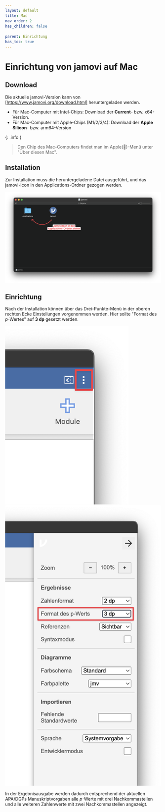 ```yaml
---
layout: default
title: Mac
nav_order: 2
has_children: false

parent: Einrichtung
has_toc: true
---
```

# Einrichtung von jamovi auf Mac
## Download
Die aktuelle jamovi-Version kann von [https://www.jamovi.org/download.html] heruntergeladen werden.

- Für Mac-Computer mit Intel-Chips: Download der **Current**- bzw. x64-Version.<br>
- Für Mac-Computer mit Apple-Chips (M1/2/3/4): Download der **Apple Silicon**- bzw. arm64-Version

{: .info }
> Den Chip des Mac-Computers findet man im Apple()-Menü unter "Über diesen Mac".

## Installation
Zur Installation muss die heruntergeladene Datei ausgeführt, und das jamovi-Icon in den Applications-Ordner gezogen werden.

<!--Bild als html, damit es bei Klick groß in neuem Tab geöffnet wird-->
<a href="./pics/02_02_01.png" target="_blank">
  <img src="./pics/02_02_01.png"/>
</a>

<!--![Installation jamovi Mac](./pics/02_02_01.png)-->

## Einrichtung
Nach der Installation können über das Drei-Punkte-Menü in der oberen rechten Ecke Einstellungen vorgenommen werden.
Hier sollte "Format des _p_-Wertes" auf **3 dp** gesetzt werden.

<!--![Einrichtung jamovi Mac](./pics/02_02_02.png)-->

<a href="./pics/02_02_02.png" target="_blank">
  <img src="./pics/02_02_02.png"/>
</a>

<a href="./pics/02_02_03.png" target="_blank">
  <img src="./pics/02_02_03.png"/>
</a>

In der Ergebnisausgabe werden dadurch entsprechend der aktuellen APA/DGPs Manuskriptvorgaben alle _p_-Werte mit drei Nachkommastellen und alle weiteren Zahlenwerte mit zwei Nachkommastellen angezeigt.


[https://www.jamovi.org/download.html]: https://www.jamovi.org/download.html